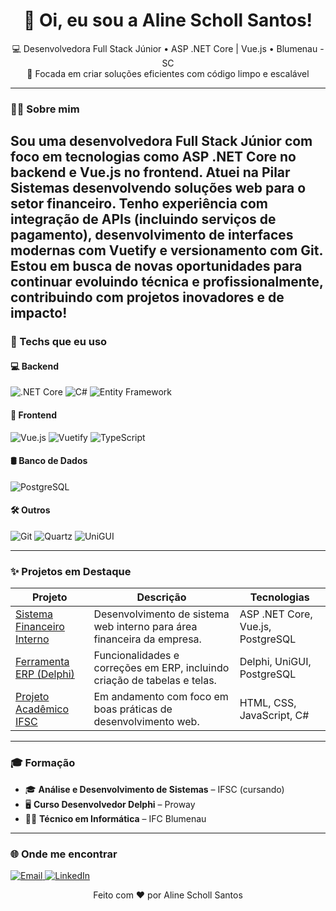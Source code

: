 <h1 align="center">👋 Oi, eu sou a Aline Scholl Santos!</h1>

<p align="center">
  💻 Desenvolvedora Full Stack Júnior • ASP .NET Core | Vue.js • Blumenau - SC <br/>
  🚀 Focada em criar soluções eficientes com código limpo e escalável <br/>
</p>

---

### 💁‍♀️ Sobre mim

Sou uma desenvolvedora Full Stack Júnior com foco em tecnologias como ASP .NET Core no backend e Vue.js no frontend. Atuei na Pilar Sistemas desenvolvendo soluções web para o setor financeiro. Tenho experiência com integração de APIs (incluindo serviços de pagamento), desenvolvimento de interfaces modernas com Vuetify e versionamento com Git. Estou em busca de novas oportunidades para continuar evoluindo técnica e profissionalmente, contribuindo com projetos inovadores e de impacto!
---

### 🧠 Techs que eu uso

#### 💻 Backend
<p>
  <img src="https://img.shields.io/badge/.NET_Core-5C2D91?style=for-the-badge&logo=dotnet&logoColor=white" alt=".NET Core" />
  <img src="https://img.shields.io/badge/CSharp-239120?style=for-the-badge&logo=csharp&logoColor=white" alt="C#" />
  <img src="https://img.shields.io/badge/Entity_Framework-512BD4?style=for-the-badge&logo=.net&logoColor=white" alt="Entity Framework" />
</p>

#### 🎨 Frontend
<p>
  <img src="https://img.shields.io/badge/Vue.js-35495E?style=for-the-badge&logo=vue.js&logoColor=4FC08D" alt="Vue.js" />
  <img src="https://img.shields.io/badge/Vuetify-1867C0?style=for-the-badge&logo=vuetify&logoColor=white" alt="Vuetify" />
  <img src="https://img.shields.io/badge/TypeScript-007ACC?style=for-the-badge&logo=typescript&logoColor=white" alt="TypeScript" />
</p>

#### 🛢️ Banco de Dados
<p>
  <img src="https://img.shields.io/badge/PostgreSQL-316192?style=for-the-badge&logo=postgresql&logoColor=white" alt="PostgreSQL" />
</p>

#### 🛠️ Outros
<p>
  <img src="https://img.shields.io/badge/Git-F05032?style=for-the-badge&logo=git&logoColor=white" alt="Git" />
  <img src="https://img.shields.io/badge/Quartz-1C1C1C?style=for-the-badge&logoColor=white" alt="Quartz" />
  <img src="https://img.shields.io/badge/UniGUI-0080C0?style=for-the-badge&logo=delphi&logoColor=white" alt="UniGUI" />
</p>

---

### ✨ Projetos em Destaque

| Projeto | Descrição | Tecnologias |
|--------|-----------|-------------|
| [Sistema Financeiro Interno](#) | Desenvolvimento de sistema web interno para área financeira da empresa. | ASP .NET Core, Vue.js, PostgreSQL |
| [Ferramenta ERP (Delphi)](#) | Funcionalidades e correções em ERP, incluindo criação de tabelas e telas. | Delphi, UniGUI, PostgreSQL |
| [Projeto Acadêmico IFSC](#) | Em andamento com foco em boas práticas de desenvolvimento web. | HTML, CSS, JavaScript, C# |

---

### 🎓 Formação

- 🎓 **Análise e Desenvolvimento de Sistemas** – IFSC (cursando)
- 🖥️ **Curso Desenvolvedor Delphi** – Proway
- 🧑‍💻 **Técnico em Informática** – IFC Blumenau

---

### 🌐 Onde me encontrar

<p align="left">
  <a href="mailto:aline.scholl13@gmail.com" target="_blank">
    <img src="https://img.shields.io/badge/Email-D14836?style=for-the-badge&logo=gmail&logoColor=white" alt="Email" />
  </a>
  <a href="https://www.linkedin.com/in/aliinescholl" target="_blank">
    <img src="https://img.shields.io/badge/LinkedIn-0077B5?style=for-the-badge&logo=linkedin&logoColor=white" alt="LinkedIn" />
  </a>
</p>

<p align="center">
  Feito com ❤️ por Aline Scholl Santos
</p>
